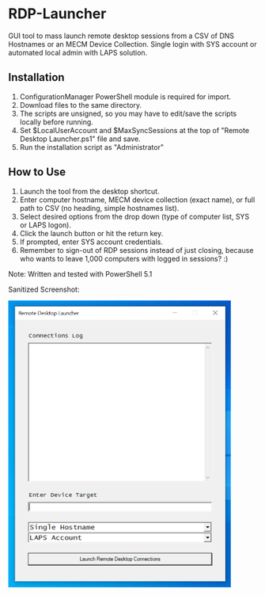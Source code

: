 # RDP-Launcher
GUI tool to mass launch remote desktop sessions from a CSV of DNS Hostnames or an MECM Device Collection. Single login with SYS account or automated local admin with LAPS solution.

## Installation
1. ConfigurationManager PowerShell module is required for import.
2. Download files to the same directory.
3. The scripts are unsigned, so you may have to edit/save the scripts locally before running.
4. Set $LocalUserAccount and $MaxSyncSessions at the top of "Remote Desktop Launcher.ps1" file  and save.
4. Run the installation script as "Administrator"

## How to Use
1. Launch the tool from the desktop shortcut.
2. Enter computer hostname, MECM device collection (exact name), or full path to CSV (no heading, simple hostnames list).
3. Select desired options from the drop down (type of computer list, SYS or LAPS logon).
4. Click the launch button or hit the return key.
5. If prompted, enter SYS account credentials.
6. Remember to sign-out of RDP sessions instead of just closing, because who wants to leave 1,000 computers with logged in sessions? :)

Note: Written and tested with PowerShell 5.1

Sanitized Screenshot:

<img src="RDP-Launcher-Screenshot.png" width="450" >
